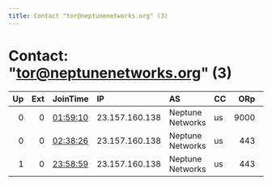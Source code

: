 ```yaml
---
title: Contact "tor@neptunenetworks.org" (3)
---
```


# Contact: "tor@neptunenetworks.org" (3)

|   Up |   Ext | JoinTime                                                                                            | IP             | AS               | CC   |   ORp |   Dirp | OS    | Version   | Nickname   |   eFamMembers |
|-----:|------:|:----------------------------------------------------------------------------------------------------|:---------------|:-----------------|:-----|------:|-------:|:------|:----------|:-----------|--------------:|
|    0 |     0 | [01:59:10](https://metrics.torproject.org/rs.html#details/7A6E4845B29F14F107B32BB45562BFC59091506E) | 23.157.160.138 | Neptune Networks | us   |  9000 |      0 | Linux | 0.4.1.5   | torrelay   |             1 |
|    0 |     0 | [02:38:26](https://metrics.torproject.org/rs.html#details/7CE04A5333DB70456C064FCB8DD81E3ADD15451E) | 23.157.160.138 | Neptune Networks | us   |   443 |      0 | Linux | 0.4.1.5   | relay      |             1 |
|    1 |     0 | [23:58:59](https://metrics.torproject.org/rs.html#details/09092FF120A9FD9DC1AEAC899B5C3CFECBA6C279) | 23.157.160.138 | Neptune Networks | us   |   443 |      0 | Linux | 0.4.1.5   | relay      |             1 |
